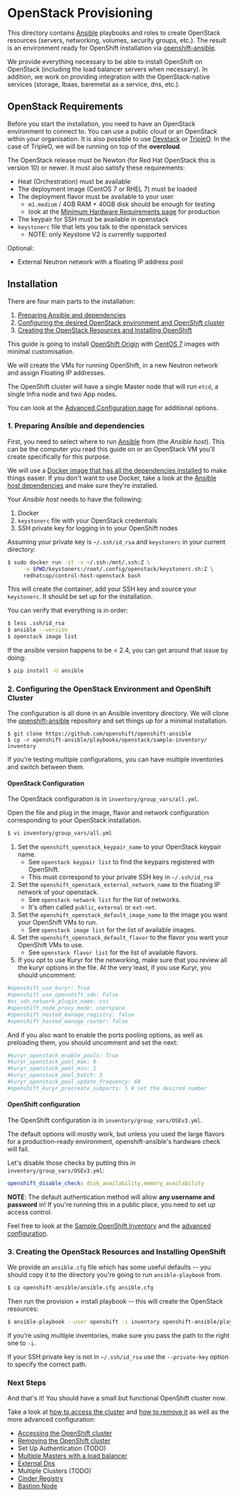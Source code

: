 # OpenStack Provisioning

This directory contains [Ansible][ansible] playbooks and roles to create
OpenStack resources (servers, networking, volumes, security groups,
etc.). The result is an environment ready for OpenShift installation
via [openshift-ansible].

We provide everything necessary to be able to install OpenShift on
OpenStack (including the load balancer servers when
necessary). In addition, we work on providing integration with the
OpenStack-native services (storage, lbaas, baremetal as a service,
dns, etc.).


## OpenStack Requirements

Before you start the installation, you need to have an OpenStack
environment to connect to. You can use a public cloud or an OpenStack
within your organisation. It is also possible to
use [Devstack][devstack] or [TripleO][tripleo]. In the case of
TripleO, we will be running on top of the **overcloud**.

The OpenStack release must be Newton (for Red Hat OpenStack this is
version 10) or newer. It must also satisfy these requirements:

* Heat (Orchestration) must be available
* The deployment image (CentOS 7 or RHEL 7) must be loaded
* The deployment flavor must be available to your user
  - `m1.medium` / 4GB RAM + 40GB disk should be enough for testing
  - look at
    the [Minimum Hardware Requirements page][hardware-requirements]
    for production
* The keypair for SSH must be available in openstack
* `keystonerc` file that lets you talk to the openstack services
   * NOTE: only Keystone V2 is currently supported

Optional:
* External Neutron network with a floating IP address pool



## Installation

There are four main parts to the installation:

1. [Preparing Ansible and dependencies](#1-preparing-ansible-and-dependencies)
2. [Configuring the desired OpenStack environment and OpenShift cluster](#2-configuring-the-openstack-environment-and-openshift-cluster)
3. [Creating the OpenStack Resources and Installing OpenShift](#3-creating-the-openstack-resources-and-installing-openshift)

This guide is going to install [OpenShift Origin][origin]
with [CentOS 7][centos7] images with minimal customisation.

We will create the VMs for running OpenShift, in a new Neutron network and
assign Floating IP addresses.

The OpenShift cluster will have a single Master node that will run
`etcd`, a single Infra node and two App nodes.

You can look at
the [Advanced Configuration page][advanced-configuration] for
additional options.



### 1. Preparing Ansible and dependencies

First, you need to select where to run [Ansible][ansible] from (the
*Ansible host*). This can be the computer you read this guide on or an
OpenStack VM you'll create specifically for this purpose.

We will use
a
[Docker image that has all the dependencies installed][control-host-image] to
make things easier. If you don't want to use Docker, take a look at
the [Ansible host dependencies][ansible-dependencies] and make sure
they're installed.

Your *Ansible host* needs to have the following:

1. Docker
2. `keystonerc` file with your OpenStack credentials
3. SSH private key for logging in to your OpenShift nodes

Assuming your private key is `~/.ssh/id_rsa` and `keystonerc` in your
current directory:

```bash
$ sudo docker run -it -v ~/.ssh:/mnt/.ssh:Z \
     -v $PWD/keystonerc:/root/.config/openstack/keystonerc.sh:Z \
     redhatcop/control-host-openstack bash
```

This will create the container, add your SSH key and source your
`keystonerc`. It should be set up for the installation.

You can verify that everything is in order:


```bash
$ less .ssh/id_rsa
$ ansible --version
$ openstack image list
```

If the ansible version happens to be < 2.4, you can get around that issue by
doing:

```bash
$ pip install -U ansible
```


### 2. Configuring the OpenStack Environment and OpenShift Cluster

The configuration is all done in an Ansible inventory directory. We
will clone the [openshift-ansible][openshift-ansible] repository and set
things up for a minimal installation.


```
$ git clone https://github.com/openshift/openshift-ansible
$ cp -r openshift-ansible/playbooks/openstack/sample-inventory/ inventory
```

If you're testing multiple configurations, you can have multiple
inventories and switch between them.

#### OpenStack Configuration

The OpenStack configuration is in `inventory/group_vars/all.yml`.

Open the file and plug in the image, flavor and network configuration
corresponding to your OpenStack installation.

```bash
$ vi inventory/group_vars/all.yml
```

1. Set the `openshift_openstack_keypair_name` to your OpenStack keypair name.
   - See `openstack keypair list` to find the keypairs registered with
   OpenShift.
   - This must correspond to your private SSH key in `~/.ssh/id_rsa`
2. Set the `openshift_openstack_external_network_name` to the floating IP
   network of your openstack.
   - See `openstack network list` for the list of networks.
   - It's often called `public`, `external` or `ext-net`.
3. Set the `openshift_openstack_default_image_name` to the image you want your
   OpenShift VMs to run.
   - See `openstack image list` for the list of available images.
4. Set the `openshift_openstack_default_flavor` to the flavor you want your
   OpenShift VMs to use.
   - See `openstack flavor list` for the list of available flavors.
5. If you opt to use Kuryr for the networking, make sure that you review all
   the kuryr options in the file. At the very least, if you use Kuryr, you
   should uncomment:

```bash
#openshift_use_kuryr: True
#openshift_use_openshift_sdn: False
#os_sdn_network_plugin_name: cni
#openshift_node_proxy_mode: userspace
#openshift_hosted_manage_registry: false
#openshift_hosted_manage_router: false
```

   And if you also want to enable the ports pooling options, as well as
   preloading them, you should uncomment and set the next:

```bash
#kuryr_openstack_enable_pools: True
#kuryr_openstack_pool_max: 0
#kuryr_openstack_pool_min: 1
#kuryr_openstack_pool_batch: 5
#kuryr_openstack_pool_update_frequency: 60
#openshift_kuryr_precreate_subports: 5 # set the desired number
```


#### OpenShift configuration

The OpenShift configuration is in `inventory/group_vars/OSEv3.yml`.

The default options will mostly work, but unless you used the large
flavors for a production-ready environment, openshift-ansible's
hardware check will fail.

Let's disable those checks by putting this in
`inventory/group_vars/OSEv3.yml`:

```yaml
openshift_disable_check: disk_availability,memory_availability
```

**NOTE**: The default authentication method will allow **any username
and password** in! If you're running this in a public place, you need
to set up access control.

Feel free to look at
the [Sample OpenShift Inventory][sample-openshift-inventory] and
the [advanced configuration][advanced-configuration].


### 3. Creating the OpenStack Resources and Installing OpenShift

We provide an `ansible.cfg` file which has some useful defaults -- you should
copy it to the directory you're going to run `ansible-playbook` from.

```bash
$ cp openshift-ansible/ansible.cfg ansible.cfg
```

Then run the provision + install playbook -- this will create the OpenStack
resources:

```bash
$ ansible-playbook --user openshift -i inventory openshift-ansible/playbooks/openstack/openshift-cluster/provision_install.yaml
```

If you're using multiple inventories, make sure you pass the path to
the right one to `-i`.

If your SSH private key is not in `~/.ssh/id_rsa` use the `--private-key`
option to specify the correct path.



### Next Steps

And that's it! You should have a small but functional OpenShift
cluster now.

Take a look at [how to access the cluster][accessing-openshift]
and [how to remove it][uninstall-openshift] as well as the more
advanced configuration:

* [Accessing the OpenShift cluster][accessing-openshift]
* [Removing the OpenShift cluster][uninstall-openshift]
* Set Up Authentication (TODO)
* [Multiple Masters with a load balancer][loadbalancer]
* [External Dns][external-dns]
* Multiple Clusters (TODO)
* [Cinder Registry][cinder-registry]
* [Bastion Node][bastion]


[ansible]: https://www.ansible.com/
[openshift-ansible]: https://github.com/openshift/openshift-ansible
[devstack]: https://docs.openstack.org/devstack/
[tripleo]: http://tripleo.org/
[ansible-dependencies]: ./advanced-configuration.md#dependencies-for-localhost-ansible-controladmin-node
[control-host-image]: https://hub.docker.com/r/redhatcop/control-host-openstack/
[hardware-requirements]: https://docs.openshift.org/latest/install_config/install/prerequisites.html#hardware
[origin]: https://www.openshift.org/
[centos7]: https://www.centos.org/
[sample-openshift-inventory]: https://github.com/openshift/openshift-ansible/blob/master/inventory/byo/hosts.example
[advanced-configuration]: ./advanced-configuration.md
[accessing-openshift]: ./advanced-configuration.md#accessing-the-openshift-cluster
[uninstall-openshift]: ./advanced-configuration.md#removing-the-openshift-cluster
[loadbalancer]: ./advanced-configuration.md#multi-master-configuration
[external-dns]: ./advanced-configuration.md#dns-configuration-variables
[cinder-registry]: ./advanced-configuration.md#creating-and-using-a-cinder-volume-for-the-openshift-registry
[bastion]: ./advanced-configuration.md#configure-static-inventory-and-access-via-a-bastion-node
